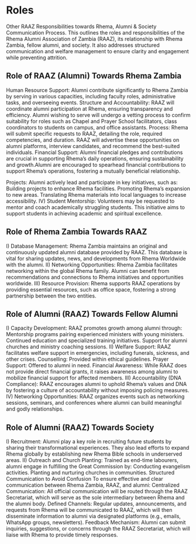 # Roles

Other RAAZ Responsibilities towards Rhema, Alumni & Society Communication Process.
This outlines the roles and responsibilities of the Rhema Alumni Association of Zambia (RAAZ), its relationship with Rhema Zambia, fellow alumni, and society. It also addresses structured communication and welfare management to ensure clarity and engagement while preventing attrition.

## Role of RAAZ (Alumni) Towards Rhema Zambia

Human Resource Support: Alumni contribute significantly to Rhema Zambia by serving in various capacities, including faculty roles, administrative tasks, and overseeing events.
Structure and Accountability: RAAZ will coordinate alumni participation at Rhema, ensuring transparency and efficiency. Alumni wishing to serve will undergo a vetting process to confirm suitability for roles such as Chapel and Prayer School facilitators,  class coordinators to students on campus, and office assistants.
Process: Rhema will submit specific requests to RAAZ, detailing the role, required competencies, and duration. RAAZ will advertise these opportunities on alumni platforms, interview candidates, and recommend the best-suited individuals.
Financial Support: Alumni financial pledges and contributions are crucial in supporting Rhema’s daily operations, ensuring sustainability and growth.Alumni are encouraged to spearhead financial contributions to support Rhema’s operations, fostering a mutually beneficial relationship.

Projects: Alumni actively lead and participate in key initiatives, such as:
Building projects to enhance Rhema facilities.
Promoting Rhema’s expansion to new areas.
Translating Rhema materials into local languages to increase accessibility.
IV) Student Mentorship: Volunteers may be requested to mentor and coach academically struggling students. This initiative aims to support students in achieving academic and spiritual excellence.

## Role of Rhema Zambia Towards RAAZ

I) Database Management: Rhema Zambia maintains an original and continuously updated alumni database provided by RAAZ. This database is vital for sharing updates, news, and developments from Rhema Worldwide with the alumni.
II) Networking Opportunities: Rhema Zambia facilitates networking within the global Rhema family. Alumni can benefit from recommendations and connections to Rhema initiatives and opportunities worldwide.
III) Resource Provision: Rhema supports RAAZ operations by providing essential resources, such as office space, fostering a strong partnership between the two entities.

## Role of Alumni (RAAZ) Towards Fellow Alumni

I) Capacity Development: RAAZ promotes growth among alumni through:
Mentorship programs pairing experienced ministers with young ministers.
Continued education and specialized training initiatives.
Support for alumni churches and ministry coaching sessions.
II) Welfare Support: RAAZ facilitates welfare support in emergencies, including funerals, sickness, and other crises.
Counselling: Provided within ethical guidelines.
Prayer Support: Offered to alumni in need.
Financial Awareness: While RAAZ does not provide direct financial grants, it raises awareness among alumni to mobilize financial support for affected members.
III) Accountability (DNA Compliance): RAAZ encourages alumni to uphold Rhema’s values and DNA by fostering a culture of accountability without imposing policing measures.
IV) Networking Opportunities: RAAZ organizes events such as networking sessions, seminars, and conferences where alumni can build meaningful and godly relationships.

## Role of Alumni (RAAZ) Towards Society

I) Recruitment: Alumni play a key role in recruiting future students by sharing their transformational experiences. They also lead efforts to expand Rhema globally by establishing new Rhema Bible schools in underserved areas.
II) Outreach and Church Planting: Trained as end-time labourers, alumni engage in fulfilling the Great Commission by:
Conducting evangelism activities.
Planting and nurturing churches in communities.
Structured Communication to Avoid Confusion
To ensure effective and clear communication between Rhema Zambia, RAAZ, and alumni:
Centralized Communication: All official communication will be routed through the RAAZ Secretariat, which will serve as the sole intermediary between Rhema and the alumni body.
Defined Channels: Regular updates, announcements, and requests from Rhema will be communicated to RAAZ, which will then disseminate information to alumni via designated platforms (e.g., emails, WhatsApp groups, newsletters).
Feedback Mechanism: Alumni can submit inquiries, suggestions, or concerns through the RAAZ Secretariat, which will liaise with Rhema to provide timely responses.
